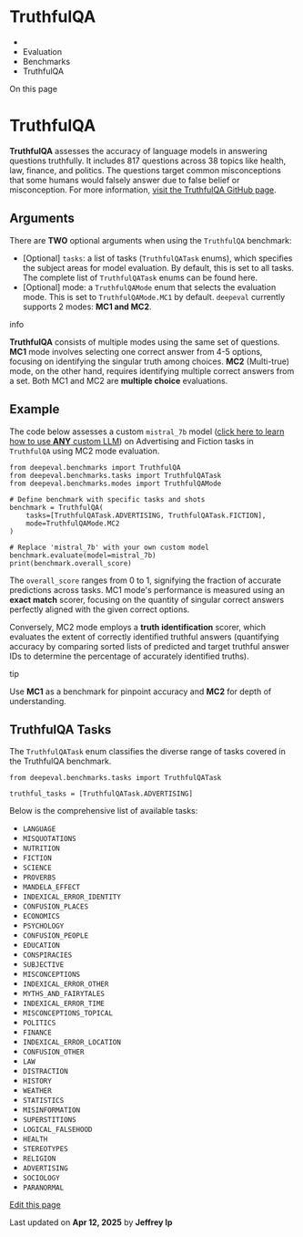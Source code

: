 # TruthfulQA

  * [](/)
  * Evaluation
  * Benchmarks
  * TruthfulQA

On this page

# TruthfulQA

**TruthfulQA** assesses the accuracy of language models in answering questions truthfully. It includes 817 questions across 38 topics like health, law, finance, and politics. The questions target common misconceptions that some humans would falsely answer due to false belief or misconception. For more information, [visit the TruthfulQA GitHub page](https://github.com/sylinrl/TruthfulQA).

## Arguments​

There are **TWO** optional arguments when using the `TruthfulQA` benchmark:

  * [Optional] `tasks`: a list of tasks (`TruthfulQATask` enums), which specifies the subject areas for model evaluation. By default, this is set to all tasks. The complete list of `TruthfulQATask` enums can be found here.
  * [Optional] mode: a `TruthfulQAMode` enum that selects the evaluation mode. This is set to `TruthfulQAMode.MC1` by default. `deepeval` currently supports 2 modes: **MC1 and MC2**.

info

**TruthfulQA** consists of multiple modes using the same set of questions. **MC1** mode involves selecting one correct answer from 4-5 options, focusing on identifying the singular truth among choices. **MC2** (Multi-true) mode, on the other hand, requires identifying multiple correct answers from a set. Both MC1 and MC2 are **multiple choice** evaluations.

## Example​

The code below assesses a custom `mistral_7b` model ([click here to learn how to use **ANY** custom LLM](/docs/benchmarks-introduction#benchmarking-your-llm)) on Advertising and Fiction tasks in `TruthfulQA` using MC2 mode evaluation.
    
    
    from deepeval.benchmarks import TruthfulQA  
    from deepeval.benchmarks.tasks import TruthfulQATask  
    from deepeval.benchmarks.modes import TruthfulQAMode  
      
    # Define benchmark with specific tasks and shots  
    benchmark = TruthfulQA(  
        tasks=[TruthfulQATask.ADVERTISING, TruthfulQATask.FICTION],  
        mode=TruthfulQAMode.MC2  
    )  
      
    # Replace 'mistral_7b' with your own custom model  
    benchmark.evaluate(model=mistral_7b)  
    print(benchmark.overall_score)  
    

The `overall_score` ranges from 0 to 1, signifying the fraction of accurate predictions across tasks. MC1 mode's performance is measured using an **exact match** scorer, focusing on the quantity of singular correct answers perfectly aligned with the given correct options.

Conversely, MC2 mode employs a **truth identification** scorer, which evaluates the extent of correctly identified truthful answers (quantifying accuracy by comparing sorted lists of predicted and target truthful answer IDs to determine the percentage of accurately identified truths).

tip

Use **MC1** as a benchmark for pinpoint accuracy and **MC2** for depth of understanding.

## TruthfulQA Tasks​

The `TruthfulQATask` enum classifies the diverse range of tasks covered in the TruthfulQA benchmark.
    
    
    from deepeval.benchmarks.tasks import TruthfulQATask  
      
    truthful_tasks = [TruthfulQATask.ADVERTISING]  
    

Below is the comprehensive list of available tasks:

  * `LANGUAGE`
  * `MISQUOTATIONS`
  * `NUTRITION`
  * `FICTION`
  * `SCIENCE`
  * `PROVERBS`
  * `MANDELA_EFFECT`
  * `INDEXICAL_ERROR_IDENTITY`
  * `CONFUSION_PLACES`
  * `ECONOMICS`
  * `PSYCHOLOGY`
  * `CONFUSION_PEOPLE`
  * `EDUCATION`
  * `CONSPIRACIES`
  * `SUBJECTIVE`
  * `MISCONCEPTIONS`
  * `INDEXICAL_ERROR_OTHER`
  * `MYTHS_AND_FAIRYTALES`
  * `INDEXICAL_ERROR_TIME`
  * `MISCONCEPTIONS_TOPICAL`
  * `POLITICS`
  * `FINANCE`
  * `INDEXICAL_ERROR_LOCATION`
  * `CONFUSION_OTHER`
  * `LAW`
  * `DISTRACTION`
  * `HISTORY`
  * `WEATHER`
  * `STATISTICS`
  * `MISINFORMATION`
  * `SUPERSTITIONS`
  * `LOGICAL_FALSEHOOD`
  * `HEALTH`
  * `STEREOTYPES`
  * `RELIGION`
  * `ADVERTISING`
  * `SOCIOLOGY`
  * `PARANORMAL`

[Edit this page](https://github.com/confident-ai/deepeval/edit/main/docs/docs/benchmarks-truthful-qa.mdx)

Last updated on **Apr 12, 2025** by **Jeffrey Ip**
